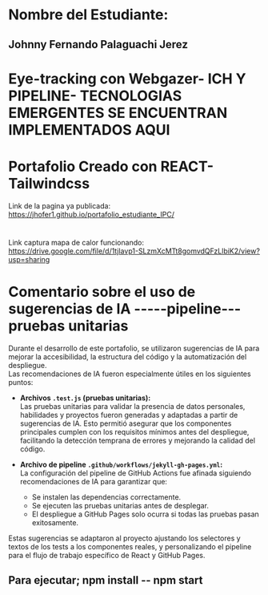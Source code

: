 # Nombre del Estudiante:
## Johnny  Fernando Palaguachi Jerez
# Eye-tracking con Webgazer- ICH Y PIPELINE- TECNOLOGIAS EMERGENTES SE ENCUENTRAN IMPLEMENTADOS AQUI

# Portafolio Creado con REACT-Tailwindcss
Link de la pagina ya publicada: https://jhofer1.github.io/portafolio_estudiante_IPC/
# 
Link captura mapa de calor funcionando: https://drive.google.com/file/d/1tjlavp1-SLzmXcMTt8gomvdQFzLlbiK2/view?usp=sharing


# Comentario sobre el uso de sugerencias de IA -----pipeline---pruebas unitarias
Durante el desarrollo de este portafolio, se utilizaron sugerencias de IA para mejorar la accesibilidad, la estructura del código y la automatización del despliegue.  
Las recomendaciones de IA fueron especialmente útiles en los siguientes puntos:

- **Archivos `.test.js` (pruebas unitarias):**  
  Las pruebas unitarias para validar la presencia de datos personales, habilidades y proyectos fueron generadas y adaptadas a partir de sugerencias de IA. Esto permitió asegurar que los componentes principales cumplen con los requisitos mínimos antes del despliegue, facilitando la detección temprana de errores y mejorando la calidad del código.

- **Archivo de pipeline `.github/workflows/jekyll-gh-pages.yml`:**  
  La configuración del pipeline de GitHub Actions fue afinada siguiendo recomendaciones de IA para garantizar que:
    - Se instalen las dependencias correctamente.
    - Se ejecuten las pruebas unitarias antes de desplegar.
    - El despliegue a GitHub Pages solo ocurra si todas las pruebas pasan exitosamente.

Estas sugerencias se adaptaron al proyecto ajustando los selectores y textos de los tests a los componentes reales, y personalizando el pipeline para el flujo de trabajo específico de React y GitHub Pages.

## Para ejecutar; npm install -- npm start


